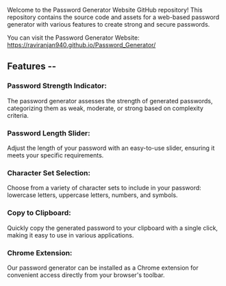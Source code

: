 Welcome to the Password Generator Website GitHub repository! This repository contains the source code and assets for a web-based password generator with various features to create strong and secure passwords.

You can visit the Password Generator Website: https://raviranjan940.github.io/Password_Generator/

## Features --

### Password Strength Indicator:
The password generator assesses the strength of generated passwords, categorizing them as weak, moderate, or strong based on complexity criteria.

### Password Length Slider:
Adjust the length of your password with an easy-to-use slider, ensuring it meets your specific requirements.

### Character Set Selection:
Choose from a variety of character sets to include in your password: lowercase letters, uppercase letters, numbers, and symbols.

### Copy to Clipboard:
Quickly copy the generated password to your clipboard with a single click, making it easy to use in various applications.

### Chrome Extension:
Our password generator can be installed as a Chrome extension for convenient access directly from your browser's toolbar.


